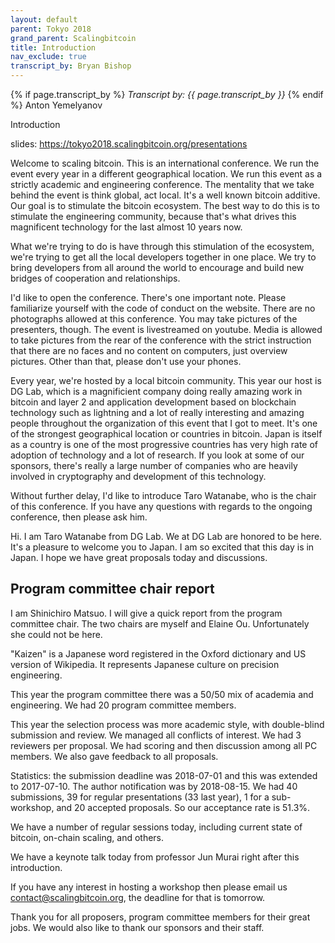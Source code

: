 ```yaml
---
layout: default
parent: Tokyo 2018
grand_parent: Scalingbitcoin
title: Introduction
nav_exclude: true
transcript_by: Bryan Bishop
---
```


{% if page.transcript_by %} <i>Transcript by:
{{ page.transcript_by }}</i> {% endif %} Anton Yemelyanov

Introduction

slides: <https://tokyo2018.scalingbitcoin.org/presentations>

Welcome to scaling bitcoin. This is an international conference. We run
the event every year in a different geographical location. We run this
event as a strictly academic and engineering conference. The mentality
that we take behind the event is think global, act local. It's a well
known bitcoin additive. Our goal is to stimulate the bitcoin ecosystem.
The best way to do this is to stimulate the engineering community,
because that's what drives this magnificent technology for the last
almost 10 years now.

What we're trying to do is have through this stimulation of the
ecosystem, we're trying to get all the local developers together in one
place. We try to bring developers from all around the world to encourage
and build new bridges of cooperation and relationships.

I'd like to open the conference. There's one important note. Please
familiarize yourself with the code of conduct on the website. There are
no photographs allowed at this conference. You may take pictures of the
presenters, though. The event is livestreamed on youtube. Media is
allowed to take pictures from the rear of the conference with the strict
instruction that there are no faces and no content on computers, just
overview pictures. Other than that, please don't use your phones.

Every year, we're hosted by a local bitcoin community. This year our
host is DG Lab, which is a magnificient company doing really amazing
work in bitcoin and layer 2 and application development based on
blockchain technology such as lightning and a lot of really interesting
and amazing people throughout the organization of this event that I got
to meet. It's one of the strongest geographical location or countries in
bitcoin. Japan is itself as a country is one of the most progressive
countries has very high rate of adoption of technology and a lot of
research. If you look at some of our sponsors, there's really a large
number of companies who are heavily involved in cryptography and
development of this technology.

Without further delay, I'd like to introduce Taro Watanabe, who is the
chair of this conference. If you have any questions with regards to the
ongoing conference, then please ask him.

Hi. I am Taro Watanabe from DG Lab. We at DG Lab are honored to be here.
It's a pleasure to welcome you to Japan. I am so excited that this day
is in Japan. I hope we have great proposals today and discussions.

## Program committee chair report

I am Shinichiro Matsuo. I will give a quick report from the program
committee chair. The two chairs are myself and Elaine Ou. Unfortunately
she could not be here.

"Kaizen" is a Japanese word registered in the Oxford dictionary and US
version of Wikipedia. It represents Japanese culture on precision
engineering.

This year the program committee there was a 50/50 mix of academia and
engineering. We had 20 program committee members.

This year the selection process was more academic style, with
double-blind submission and review. We managed all conflicts of
interest. We had 3 reviewers per proposal. We had scoring and then
discussion among all PC members. We also gave feedback to all proposals.

Statistics: the submission deadline was 2018-07-01 and this was extended
to 2017-07-10. The author notification was by 2018-08-15. We had 40
submissions, 39 for regular presentations (33 last year), 1 for a
sub-workshop, and 20 accepted proposals. So our acceptance rate is
51.3%.

We have a number of regular sessions today, including current state of
bitcoin, on-chain scaling, and others.

We have a keynote talk today from professor Jun Murai right after this
introduction.

If you have any interest in hosting a workshop then please email us
contact@scalingbitcoin.org, the deadline for that is tomorrow.

Thank you for all proposers, program committee members for their great
jobs. We would also like to thank our sponsors and their staff.
